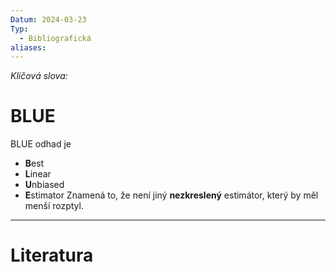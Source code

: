 ```yaml
---
Datum: 2024-03-23
Typ:
  - Bibliografická
aliases:
---
```

*Klíčová slova:* 
# BLUE
BLUE odhad je 
- **B**est
- **L**inear
- **U**nbiased
- **E**stimator
Znamená to, že není jiný **nezkreslený** estimátor, který by měl menší rozptyl.
- - -
# Literatura

